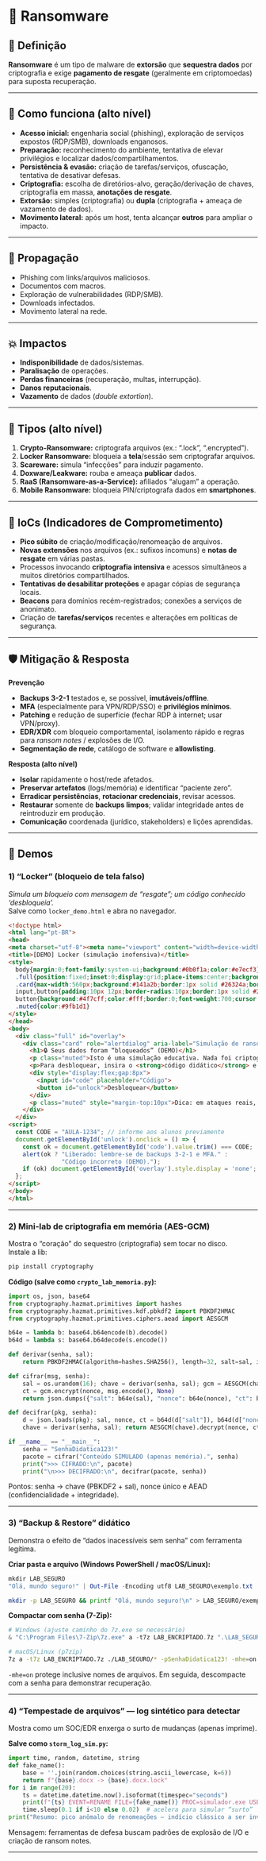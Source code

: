 # 🔹 Ransomware

## 📌 Definição
**Ransomware** é um tipo de malware de **extorsão** que **sequestra dados** por criptografia e exige **pagamento de resgate** (geralmente em criptomoedas) para suposta recuperação.

---

## 🔧 Como funciona (alto nível)
- **Acesso inicial:** engenharia social (phishing), exploração de serviços expostos (RDP/SMB), downloads enganosos.
- **Preparação:** reconhecimento do ambiente, tentativa de elevar privilégios e localizar dados/compartilhamentos.
- **Persistência & evasão:** criação de tarefas/serviços, ofuscação, tentativa de desativar defesas.
- **Criptografia:** escolha de diretórios-alvo, geração/derivação de chaves, criptografia em massa, **anotações de resgate**.
- **Extorsão:** simples (criptografia) ou **dupla** (criptografia + ameaça de vazamento de dados).
- **Movimento lateral:** após um host, tenta alcançar **outros** para ampliar o impacto.

---

## 📡 Propagação
- Phishing com links/arquivos maliciosos.  
- Documentos com macros.  
- Exploração de vulnerabilidades (RDP/SMB).  
- Downloads infectados.  
- Movimento lateral na rede.  

---

## 💥 Impactos
- **Indisponibilidade** de dados/sistemas.  
- **Paralisação** de operações.  
- **Perdas financeiras** (recuperação, multas, interrupção).  
- **Danos reputacionais**.  
- **Vazamento** de dados (*double extortion*).  

---

## 🧬 Tipos (alto nível)
1. **Crypto-Ransomware:** criptografa arquivos (ex.: “.lock”, “.encrypted”).  
2. **Locker Ransomware:** bloqueia a **tela**/sessão sem criptografar arquivos.  
3. **Scareware:** simula “infecções” para induzir pagamento.  
4. **Doxware/Leakware:** rouba e ameaça **publicar** dados.  
5. **RaaS (Ransomware-as-a-Service):** afiliados “alugam” a operação.  
6. **Mobile Ransomware:** bloqueia PIN/criptografa dados em **smartphones**.  

---

## 🔎 IoCs (Indicadores de Comprometimento)
- **Pico súbito** de criação/modificação/renomeação de arquivos.  
- **Novas extensões** nos arquivos (ex.: sufixos incomuns) e **notas de resgate** em várias pastas.  
- Processos invocando **criptografia intensiva** e acessos simultâneos a muitos diretórios compartilhados.  
- **Tentativas de desabilitar proteções** e apagar cópias de segurança locais.  
- **Beacons** para domínios recém-registrados; conexões a serviços de anonimato.  
- Criação de **tarefas/serviços** recentes e alterações em políticas de segurança.

---

## 🛡️ Mitigação & Resposta
**Prevenção**
- **Backups 3-2-1** testados e, se possível, **imutáveis/offline**.  
- **MFA** (especialmente para VPN/RDP/SSO) e **privilégios mínimos**.  
- **Patching** e redução de superfície (fechar RDP à internet; usar VPN/proxy).  
- **EDR/XDR** com bloqueio comportamental, isolamento rápido e regras para *ransom notes* / explosões de I/O.  
- **Segmentação de rede**, catálogo de software e **allowlisting**.

**Resposta (alto nível)**
- **Isolar** rapidamente o host/rede afetados.  
- **Preservar artefatos** (logs/memória) e identificar “paciente zero”.  
- **Erradicar persistências**, **rotacionar credenciais**, revisar acessos.  
- **Restaurar** somente de **backups limpos**; validar integridade antes de reintroduzir em produção.  
- **Comunicação** coordenada (jurídico, stakeholders) e lições aprendidas.

---

## 🧪 Demos

### 1) “Locker” (bloqueio de tela **falso**)
*Simula um bloqueio com mensagem de “resgate”; um código conhecido ‘desbloqueia’.*  
Salve como `locker_demo.html` e abra no navegador.

```html
<!doctype html>
<html lang="pt-BR">
<head>
<meta charset="utf-8"><meta name="viewport" content="width=device-width, initial-scale=1">
<title>[DEMO] Locker (simulação inofensiva)</title>
<style>
  body{margin:0;font-family:system-ui;background:#0b0f1a;color:#e7ecf3}
  .full{position:fixed;inset:0;display:grid;place-items:center;background:#0b0f1acc}
  .card{max-width:560px;background:#141a2b;border:1px solid #26324a;border-radius:16px;padding:24px;box-shadow:0 16px 48px rgba(0,0,0,.5)}
  input,button{padding:10px 12px;border-radius:10px;border:1px solid #2f3d5a}
  button{background:#4f7cff;color:#fff;border:0;font-weight:700;cursor:pointer}
  .muted{color:#9fb1d1}
</style>
</head>
<body>
  <div class="full" id="overlay">
    <div class="card" role="alertdialog" aria-label="Simulação de ransom locker">
      <h1>🔒 Seus dados foram “bloqueados” (DEMO)</h1>
      <p class="muted">Isto é uma simulação educativa. Nada foi criptografado.</p>
      <p>Para desbloquear, insira o <strong>código didático</strong> e clique em “Desbloquear”.</p>
      <div style="display:flex;gap:8px">
        <input id="code" placeholder="Código">
        <button id="unlock">Desbloquear</button>
      </div>
      <p class="muted" style="margin-top:10px">Dica: em ataques reais, “notas de resgate” aparecem em várias pastas.</p>
    </div>
  </div>
<script>
  const CODE = "AULA-1234"; // informe aos alunos previamente
  document.getElementById('unlock').onclick = () => {
    const ok = document.getElementById('code').value.trim() === CODE;
    alert(ok ? "Liberado: lembre-se de backups 3-2-1 e MFA." :
               "Código incorreto (DEMO).");
    if (ok) document.getElementById('overlay').style.display = 'none';
  };
</script>
</body>
</html>
```

---

### 2) Mini-lab de criptografia em memória (AES-GCM)
Mostra o “coração” do sequestro (criptografia) sem tocar no disco.  
Instale a lib:
```bash
pip install cryptography
```

**Código (salve como `crypto_lab_memoria.py`):**
```python
import os, json, base64
from cryptography.hazmat.primitives import hashes
from cryptography.hazmat.primitives.kdf.pbkdf2 import PBKDF2HMAC
from cryptography.hazmat.primitives.ciphers.aead import AESGCM

b64e = lambda b: base64.b64encode(b).decode()
b64d = lambda s: base64.b64decode(s.encode())

def derivar(senha, sal):
    return PBKDF2HMAC(algorithm=hashes.SHA256(), length=32, salt=sal, iterations=300_000).derive(senha.encode())

def cifrar(msg, senha):
    sal = os.urandom(16); chave = derivar(senha, sal); gcm = AESGCM(chave); nonce = os.urandom(12)
    ct = gcm.encrypt(nonce, msg.encode(), None)
    return json.dumps({"salt": b64e(sal), "nonce": b64e(nonce), "ct": b64e(ct)}, indent=2)

def decifrar(pkg, senha):
    d = json.loads(pkg); sal, nonce, ct = b64d(d["salt"]), b64d(d["nonce"]), b64d(d["ct"])
    chave = derivar(senha, sal); return AESGCM(chave).decrypt(nonce, ct, None).decode()

if __name__ == "__main__":
    senha = "SenhaDidatica123!"
    pacote = cifrar("Conteúdo SIMULADO (apenas memória).", senha)
    print(">>> CIFRADO:\n", pacote)
    print("\n>>> DECIFRADO:\n", decifrar(pacote, senha))
```

Pontos: senha → chave (PBKDF2 + sal), nonce único e AEAD (confidencialidade + integridade).

---

### 3) “Backup & Restore” didático
Demonstra o efeito de “dados inacessíveis sem senha” com ferramenta legítima.

**Criar pasta e arquivo (Windows PowerShell / macOS/Linux):**
```powershell
mkdir LAB_SEGURO
"Olá, mundo seguro!" | Out-File -Encoding utf8 LAB_SEGURO\exemplo.txt
```
```bash
mkdir -p LAB_SEGURO && printf "Olá, mundo seguro!\n" > LAB_SEGURO/exemplo.txt
```

**Compactar com senha (7-Zip):**
```powershell
# Windows (ajuste caminho do 7z.exe se necessário)
& "C:\Program Files\7-Zip\7z.exe" a -t7z LAB_ENCRIPTADO.7z ".\LAB_SEGURO\*" -pSenhaDidatica123! -mhe=on
```
```bash
# macOS/Linux (p7zip)
7z a -t7z LAB_ENCRIPTADO.7z ./LAB_SEGURO/* -pSenhaDidatica123! -mhe=on
```

`-mhe=on` protege inclusive nomes de arquivos. Em seguida, descompacte com a senha para demonstrar recuperação.

---

### 4) “Tempestade de arquivos” — log sintético para detectar
Mostra como um SOC/EDR enxerga o surto de mudanças (apenas imprime).

**Salve como `storm_log_sim.py`:**
```python
import time, random, datetime, string
def fake_name():
    base = ''.join(random.choices(string.ascii_lowercase, k=6))
    return f"{base}.docx -> {base}.docx.lock"
for i in range(20):
    ts = datetime.datetime.now().isoformat(timespec="seconds")
    print(f"{ts} EVENT=RENAME FILE={fake_name()} PROC=simulador.exe USER=aluno")
    time.sleep(0.1 if i<10 else 0.02)  # acelera para simular “surto”
print("Resumo: pico anômalo de renomeações — indício clássico a ser investigado.")
```

Mensagem: ferramentas de defesa buscam padrões de explosão de I/O e criação de ransom notes.

---

